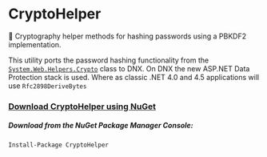 # CryptoHelper
:key: Cryptography helper methods for hashing passwords using a PBKDF2 implementation.

This utility ports the password hashing functionality from the  [`System.Web.Helpers.Crypto`](http://aspnetwebstack.codeplex.com/SourceControl/latest#src/System.Web.Helpers/Crypto.cs) class to DNX. On DNX the new ASP.NET Data Protection stack is used. Where as classic .NET 4.0 and 4.5 applications  will use `Rfc2898DeriveBytes` 

### [**Download CryptoHelper using NuGet**](https://www.nuget.org/packages/CryptoHelper)

##### Download from the NuGet Package Manager Console:
```
Install-Package CryptoHelper
```

